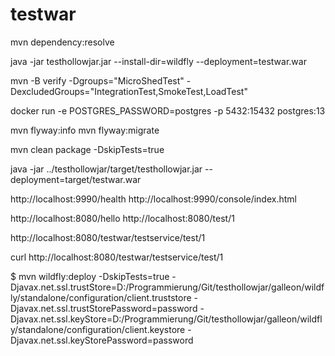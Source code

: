 # testwar

mvn dependency:resolve

java -jar testhollowjar.jar --install-dir=wildfly --deployment=testwar.war

mvn -B verify -Dgroups="MicroShedTest" -DexcludedGroups="IntegrationTest,SmokeTest,LoadTest"

docker run -e POSTGRES_PASSWORD=postgres -p 5432:15432 postgres:13

mvn flyway:info
mvn flyway:migrate

mvn clean package -DskipTests=true

java -jar ../testhollowjar/target/testhollowjar.jar --deployment=target/testwar.war

http://localhost:9990/health
http://localhost:9990/console/index.html

http://localhost:8080/hello
http://localhost:8080/test/1

http://localhost:8080/testwar/testservice/test/1

curl http://localhost:8080/testwar/testservice/test/1

$ mvn wildfly:deploy -DskipTests=true -Djavax.net.ssl.trustStore=D:/Programmierung/Git/testhollowjar/galleon/wildfly/standalone/configuration/client.truststore -Djavax.net.ssl.trustStorePassword=password -Djavax.net.ssl.keyStore=D:/Programmierung/Git/testhollowjar/galleon/wildfly/standalone/configuration/client.keystore -Djavax.net.ssl.keyStorePassword=password

